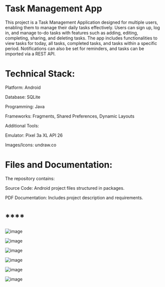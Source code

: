 
# **Task Management App**



This project is a Task Management Application designed for multiple users, enabling them to manage their daily tasks effectively. Users can sign up, log in, and manage to-do tasks with features such as adding, editing, completing, sharing, and deleting tasks. The app includes functionalities to view tasks for today, all tasks, completed tasks, and tasks within a specific period. Notifications can also be set for reminders, and tasks can be imported via a REST API.

# **Technical Stack:**

Platform: Android

Database: SQLite

Programming: Java

Frameworks: Fragments, Shared Preferences, Dynamic Layouts

Additional Tools:

Emulator: Pixel 3a XL API 26

Images/Icons: undraw.co




# **Files and Documentation:**

The repository contains:

Source Code: Android project files structured in packages.

PDF Documentation: Includes project description and requirements.

# ****

![image](https://github.com/user-attachments/assets/8c4ecbbf-6142-4549-92fd-a476d0d9d703)

![image](https://github.com/user-attachments/assets/c0406f63-1253-4f7d-b05d-7bb847b5fe51)

![image](https://github.com/user-attachments/assets/8b362830-0828-4dfb-8700-26c169a7f10c)

![image](https://github.com/user-attachments/assets/3720cd1e-c77b-4fe3-8a35-341ecd387868)

![image](https://github.com/user-attachments/assets/69610a03-7531-49ec-a102-b89c8bbf039a)

![image](https://github.com/user-attachments/assets/7c267bb9-7a8c-4a17-842d-b97eb7f41e4f)
